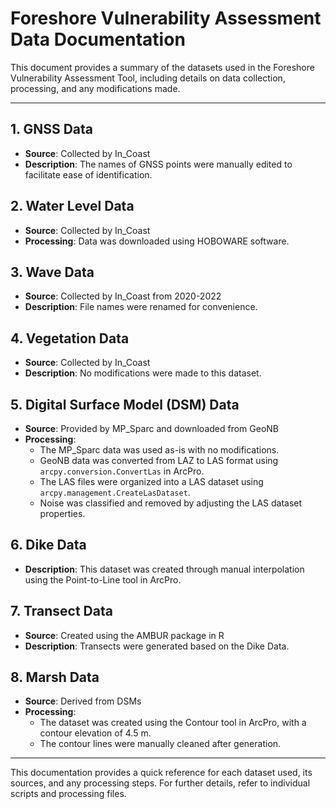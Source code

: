 # Foreshore Vulnerability Assessment Data Documentation

This document provides a summary of the datasets used in the Foreshore Vulnerability Assessment Tool, including details on data collection, processing, and any modifications made.

---

## 1. GNSS Data
- **Source**: Collected by In_Coast
- **Description**: The names of GNSS points were manually edited to facilitate ease of identification.

## 2. Water Level Data
- **Source**: Collected by In_Coast
- **Processing**: Data was downloaded using HOBOWARE software.

## 3. Wave Data
- **Source**: Collected by In_Coast from 2020-2022
- **Description**: File names were renamed for convenience.

## 4. Vegetation Data
- **Source**: Collected by In_Coast
- **Description**: No modifications were made to this dataset.

## 5. Digital Surface Model (DSM) Data
- **Source**: Provided by MP_Sparc and downloaded from GeoNB
- **Processing**:
  - The MP_Sparc data was used as-is with no modifications.
  - GeoNB data was converted from LAZ to LAS format using `arcpy.conversion.ConvertLas` in ArcPro.
  - The LAS files were organized into a LAS dataset using `arcpy.management.CreateLasDataset`.
  - Noise was classified and removed by adjusting the LAS dataset properties.

## 6. Dike Data
- **Description**: This dataset was created through manual interpolation using the Point-to-Line tool in ArcPro.

## 7. Transect Data
- **Source**: Created using the AMBUR package in R
- **Description**: Transects were generated based on the Dike Data.

## 8. Marsh Data
- **Source**: Derived from DSMs
- **Processing**:
  - The dataset was created using the Contour tool in ArcPro, with a contour elevation of 4.5 m.
  - The contour lines were manually cleaned after generation.

---

This documentation provides a quick reference for each dataset used, its sources, and any processing steps. For further details, refer to individual scripts and processing files.